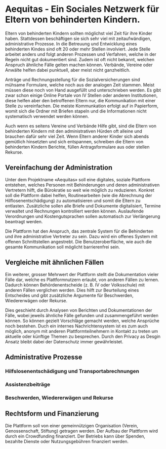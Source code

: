 # Aequitas - Ein Sociales Netzwerk für Eltern von behinderten Kindern.

Eltern von behinderten Kindern sollten möglichst viel Zeit für ihre Kinder haben. Stattdessen beschäftigen sie sich sehr viel mit zeitaufwändigen, administrative Prozesse. In die Betreuung und Entwicklung eines behinderten Kindes sind oft 20 oder mehr Stellen involviert. Jede Stelle arbeitet anders und folgt anderen Prozessen und Verfahren, welche in der Regeln nicht gut dokumentiert sind. Zudem ist oft nicht bekannt, welchen Anspruch ähnliche Fälle gelten machen können. Verbände, Vereine oder Anwälte helfen dabei punktuell, aber meist nicht ganzheitlich.

Anträge und Rechnungsstellung für die Sozialversicherungen sind mühsame Formulare, welche noch aus der analogen Zeit stammen. Meist müssen diese noch von Hand ausgefüllt und unterschrieben werden. Es gibt zwar schon einige Online Portale von IV Stellen oder anderen Institutionen, diese helfen aber den betroffenen Eltern nur, die Kommunikation mit einer Stelle zu vereinfachen. Die meiste Kommunkation erfolgt auf in Papierform, womit sich die Ordner mit Briefen stapeln und die Informationen nicht systematisch verwendet werden können.

Auch wenn es seitens Vereine und Verbände Hilfe gibt, sind die Eltern von behinderten Kindern mit den administrativen Hürden oft alleine und brauchen dafür sehr viel Zeit. Wenn Eltern anderer Kinder sich abends gemütlich hinsetzten und sich entspannen, schreiben die Eltern von behinderten Kindern Berichte, füllen Antragsformulare aus oder stellen Rekurse.

## Vereinfachung der Administration

Unter dem Projektname «Aequitas» soll eine digitales, soziale Plattform entstehen, welches Personen mit Behinderungen und deren administrativen Vertretern hilft, die Bürokratie so weit wie möglich zu reduzieren. Konkret soll die Plattform dabei helfen, Routinearbeiten (wie die Abrechnung der Hilflosenentschädigung) zu automatisieren und somit die Eltern zu entlasten. Zusätzliche sollen alle Briefe und Dokumente digitalisiert, Termine verwaltet und Rechnungen kontrolliert werden können. Auslaufende Verordnungen und Kostengutsprachen sollen automatisch zur Verlängerung beantragt werden.

Die Plattform hat den Anspruch, das zentrale System für die Behinderten und ihre administrative Vertreter zu sein. Dazu wird ein offenes System mit offenen Schnittstellen angestrebt. Die Benutzeroberfläche, wie auch die gesamte Kommunikation soll möglicht barrierenfrei sein.

## Vergleiche mit ähnlichen Fällen

Ein weiterer, grosser Mehrwert der Plattform stellt die Dokumentation vieler Fälle dar, welche es Plattformnutzern erlaubt, von anderen Fällen zu lernen. Dadurch können Behördenentscheide (z. B. IV oder Volksschule) mit anderen Fällen verglichen werden. Dies hilft zur Beurteilung eines Entscheides und gibt zusätzliche Argumente für Beschwerden, Wiedererwägen oder Rekurse.

Dies geschieht durch Analysen von Berichten und Dokumentationen der Fälle, wobei jeweils ähnliche Fälle gefunden und zusammengeführt werden können. So können gezielt Vorschläge gemacht werden, welche Ansprüche noch bestehen. Duch ein internes Nachrichtensystem ist es zum auch möglich, anonym mit anderen Plattformteilnehmern in Kontakt zu treten um aktuelle oder künftige Themen zu besprechen. Durch den Privacy as Desgin Ansatz bleibt dabei der Datenschutz immer gewährleistet.  

## Administrative Prozesse 

### Hilfslosenentschädigung und Transportabrechnungen

### Assistenzbeiträge

### Beschwerden, Wiedererwägen und Rekurse

## 

## Rechtsform und Finanzierung

Die Plattform soll von einer gemeinnützigen Organisation (Verein, Genossenschaft, Stiftung) getragen werden. Der Aufbau der Plattform wird durch ein Crowdfunding finanziert. Der Betriebs kann über Spenden, bezahlte Dienste oder Nutzungsgebühren finanziert werden. 
